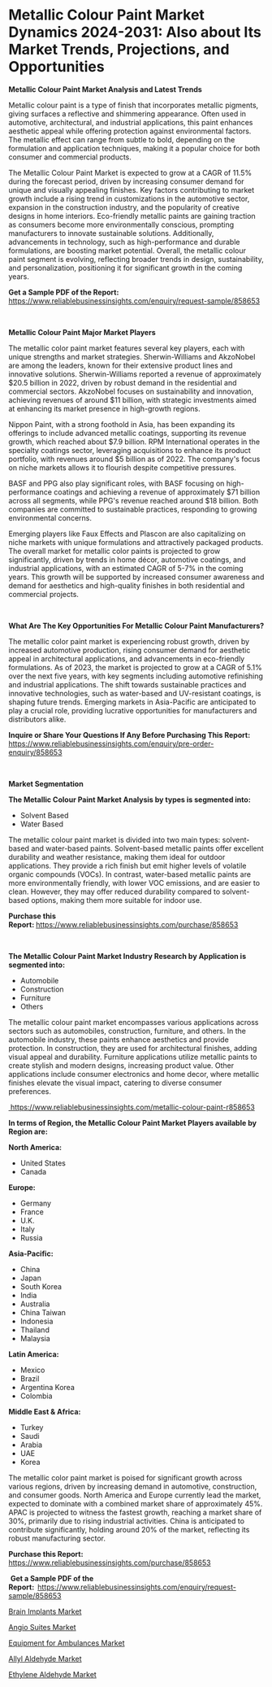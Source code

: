 <p><h1>Metallic Colour Paint Market Dynamics 2024-2031: Also about Its Market Trends, Projections, and Opportunities</h1></p><p><strong>Metallic Colour Paint Market Analysis and Latest Trends</strong></p>
<p><p>Metallic colour paint is a type of finish that incorporates metallic pigments, giving surfaces a reflective and shimmering appearance. Often used in automotive, architectural, and industrial applications, this paint enhances aesthetic appeal while offering protection against environmental factors. The metallic effect can range from subtle to bold, depending on the formulation and application techniques, making it a popular choice for both consumer and commercial products.</p><p>The Metallic Colour Paint Market is expected to grow at a CAGR of 11.5% during the forecast period, driven by increasing consumer demand for unique and visually appealing finishes. Key factors contributing to market growth include a rising trend in customizations in the automotive sector, expansion in the construction industry, and the popularity of creative designs in home interiors. Eco-friendly metallic paints are gaining traction as consumers become more environmentally conscious, prompting manufacturers to innovate sustainable solutions. Additionally, advancements in technology, such as high-performance and durable formulations, are boosting market potential. Overall, the metallic colour paint segment is evolving, reflecting broader trends in design, sustainability, and personalization, positioning it for significant growth in the coming years.</p></p>
<p><strong>Get a Sample PDF of the Report:&nbsp;</strong> <a href="https://www.reliablebusinessinsights.com/enquiry/request-sample/858653?utm_campaign=96&utm_medium=2&utm_source=Github&utm_content=ia&utm_term=07112024&utm_id=metallic-colour-paint">https://www.reliablebusinessinsights.com/enquiry/request-sample/858653</a></p>
<p>&nbsp;</p>
<p><strong>Metallic Colour Paint Major Market Players</strong></p>
<p><p>The metallic color paint market features several key players, each with unique strengths and market strategies. Sherwin-Williams and AkzoNobel are among the leaders, known for their extensive product lines and innovative solutions. Sherwin-Williams reported a revenue of approximately $20.5 billion in 2022, driven by robust demand in the residential and commercial sectors. AkzoNobel focuses on sustainability and innovation, achieving revenues of around $11 billion, with strategic investments aimed at enhancing its market presence in high-growth regions.</p><p>Nippon Paint, with a strong foothold in Asia, has been expanding its offerings to include advanced metallic coatings, supporting its revenue growth, which reached about $7.9 billion. RPM International operates in the specialty coatings sector, leveraging acquisitions to enhance its product portfolio, with revenues around $5 billion as of 2022. The company's focus on niche markets allows it to flourish despite competitive pressures.</p><p>BASF and PPG also play significant roles, with BASF focusing on high-performance coatings and achieving a revenue of approximately $71 billion across all segments, while PPG's revenue reached around $18 billion. Both companies are committed to sustainable practices, responding to growing environmental concerns.</p><p>Emerging players like Faux Effects and Plascon are also capitalizing on niche markets with unique formulations and attractively packaged products. The overall market for metallic color paints is projected to grow significantly, driven by trends in home décor, automotive coatings, and industrial applications, with an estimated CAGR of 5-7% in the coming years. This growth will be supported by increased consumer awareness and demand for aesthetics and high-quality finishes in both residential and commercial projects.</p></p>
<p>&nbsp;</p>
<p><strong>What Are The Key Opportunities For Metallic Colour Paint Manufacturers?</strong></p>
<p><p>The metallic color paint market is experiencing robust growth, driven by increased automotive production, rising consumer demand for aesthetic appeal in architectural applications, and advancements in eco-friendly formulations. As of 2023, the market is projected to grow at a CAGR of 5.1% over the next five years, with key segments including automotive refinishing and industrial applications. The shift towards sustainable practices and innovative technologies, such as water-based and UV-resistant coatings, is shaping future trends. Emerging markets in Asia-Pacific are anticipated to play a crucial role, providing lucrative opportunities for manufacturers and distributors alike.</p></p>
<p><strong>Inquire or Share Your Questions If Any Before Purchasing This Report:</strong> <a href="https://www.reliablebusinessinsights.com/enquiry/pre-order-enquiry/858653?utm_campaign=96&utm_medium=2&utm_source=Github&utm_content=ia&utm_term=07112024&utm_id=metallic-colour-paint">https://www.reliablebusinessinsights.com/enquiry/pre-order-enquiry/858653</a></p>
<p>&nbsp;</p>
<p><strong>Market Segmentation</strong></p>
<p><strong>The Metallic Colour Paint Market Analysis by types is segmented into:</strong></p>
<p><ul><li>Solvent Based</li><li>Water Based</li></ul></p>
<p><p>The metallic colour paint market is divided into two main types: solvent-based and water-based paints. Solvent-based metallic paints offer excellent durability and weather resistance, making them ideal for outdoor applications. They provide a rich finish but emit higher levels of volatile organic compounds (VOCs). In contrast, water-based metallic paints are more environmentally friendly, with lower VOC emissions, and are easier to clean. However, they may offer reduced durability compared to solvent-based options, making them more suitable for indoor use.</p></p>
<p><strong>Purchase this Report:&nbsp;</strong><a href="https://www.reliablebusinessinsights.com/purchase/858653?utm_campaign=96&utm_medium=2&utm_source=Github&utm_content=ia&utm_term=07112024&utm_id=metallic-colour-paint">https://www.reliablebusinessinsights.com/purchase/858653</a></p>
<p>&nbsp;</p>
<p><strong>The Metallic Colour Paint Market Industry Research by Application is segmented into:</strong></p>
<p><ul><li>Automobile</li><li>Construction</li><li>Furniture</li><li>Others</li></ul></p>
<p><p>The metallic colour paint market encompasses various applications across sectors such as automobiles, construction, furniture, and others. In the automobile industry, these paints enhance aesthetics and provide protection. In construction, they are used for architectural finishes, adding visual appeal and durability. Furniture applications utilize metallic paints to create stylish and modern designs, increasing product value. Other applications include consumer electronics and home decor, where metallic finishes elevate the visual impact, catering to diverse consumer preferences.</p></p>
<p><a href="https://www.reliablebusinessinsights.com/metallic-colour-paint-r858653?utm_campaign=96&utm_medium=2&utm_source=Github&utm_content=ia&utm_term=07112024&utm_id=metallic-colour-paint">&nbsp;https://www.reliablebusinessinsights.com/metallic-colour-paint-r858653</a></p>
<p><strong>In terms of Region, the Metallic Colour Paint Market Players available by Region are:</strong></p>
<p>
    <p> <strong> North America: </strong>
        <ul>
            <li>United States</li>
            <li>Canada</li>
        </ul>
        </p> 
    <p> <strong> Europe: </strong>
        <ul>
            <li>Germany</li>
            <li>France</li>
            <li>U.K.</li>
            <li>Italy</li>
            <li>Russia</li>
        </ul>
        </p> 
    <p> <strong> Asia-Pacific: </strong>
        <ul>
            <li>China</li>
            <li>Japan</li>
            <li>South Korea</li>
            <li>India</li>
            <li>Australia</li>
            <li>China Taiwan</li>
            <li>Indonesia</li>
            <li>Thailand</li>
            <li>Malaysia</li>
        </ul>
        </p> 
    <p> <strong> Latin America: </strong>
        <ul>
            <li>Mexico</li>
            <li>Brazil</li>
            <li>Argentina Korea</li>
            <li>Colombia</li>
        </ul>
        </p> 
    <p> <strong> Middle East & Africa: </strong>
        <ul>
            <li>Turkey</li>
            <li>Saudi</li>
            <li>Arabia</li>
            <li>UAE</li>
            <li>Korea</li>
        </ul>
    </p>
    </p>
<p><p>The metallic color paint market is poised for significant growth across various regions, driven by increasing demand in automotive, construction, and consumer goods. North America and Europe currently lead the market, expected to dominate with a combined market share of approximately 45%. APAC is projected to witness the fastest growth, reaching a market share of 30%, primarily due to rising industrial activities. China is anticipated to contribute significantly, holding around 20% of the market, reflecting its robust manufacturing sector.</p></p>
<p><strong>Purchase this Report: </strong><a href="https://www.reliablebusinessinsights.com/purchase/858653?utm_campaign=96&utm_medium=2&utm_source=Github&utm_content=ia&utm_term=07112024&utm_id=metallic-colour-paint">https://www.reliablebusinessinsights.com/purchase/858653</a></p>
<p>&nbsp;<strong>Get a Sample PDF of the Report:&nbsp;&nbsp;</strong><a href="https://www.reliablebusinessinsights.com/enquiry/request-sample/858653?utm_campaign=96&utm_medium=2&utm_source=Github&utm_content=ia&utm_term=07112024&utm_id=metallic-colour-paint">https://www.reliablebusinessinsights.com/enquiry/request-sample/858653</a></p>
<p><strong></strong></p>
<p><p><a href="https://issuu.com/reportprime-2/docs/brain-implants-market-size-2030.ppt_fd89c179a9a5f6?utm_campaign=96&utm_medium=2&utm_source=Github&utm_content=ia&utm_term=07112024&utm_id=metallic-colour-paint">Brain Implants Market</a></p><p><a href="https://issuu.com/reportprime-2/docs/angio-suites-market-size-2030.pptx_cd09fb63d80afb?utm_campaign=96&utm_medium=2&utm_source=Github&utm_content=ia&utm_term=07112024&utm_id=metallic-colour-paint">Angio Suites Market</a></p><p><a href="https://issuu.com/reportprime-2/docs/equipment-for-ambulances-market-siz_b17e2ff7dcc3ac?utm_campaign=96&utm_medium=2&utm_source=Github&utm_content=ia&utm_term=07112024&utm_id=metallic-colour-paint">Equipment for Ambulances Market</a></p><p><a href="https://github.com/LacThu1/Market-Research-Report-List-1/blob/main/allyl-aldehyde-market.md?utm_campaign=96&utm_medium=2&utm_source=Github&utm_content=ia&utm_term=07112024&utm_id=metallic-colour-paint">Allyl Aldehyde Market</a></p><p><a href="https://github.com/ChristianClark406/Market-Research-Report-List-1/blob/main/ethylene-aldehyde-market.md?utm_campaign=96&utm_medium=2&utm_source=Github&utm_content=ia&utm_term=07112024&utm_id=metallic-colour-paint">Ethylene Aldehyde Market</a></p></p>